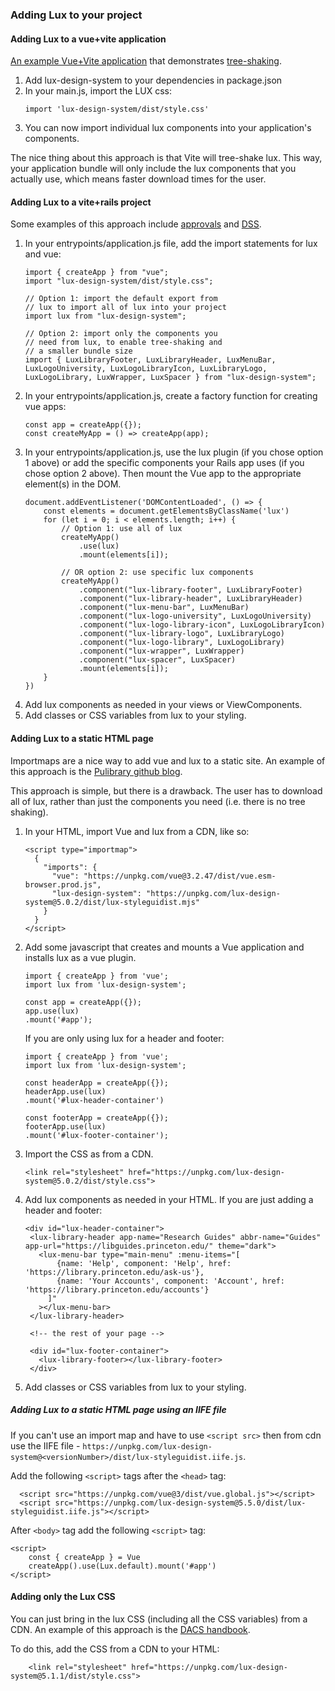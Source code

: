 ### Adding Lux to your project

#### Adding Lux to a vue+vite application

[An example Vue+Vite application](https://github.com/pulibrary/vue-app-with-lux)
that demonstrates [tree-shaking](https://developer.mozilla.org/en-US/docs/Glossary/Tree_shaking).

1. Add lux-design-system to your dependencies in package.json
1. In your main.js, import the LUX css:
    ```
    import 'lux-design-system/dist/style.css'
    ```
1. You can now import individual lux components into
your application's components.

The nice thing about this approach is that Vite will
tree-shake lux.  This way, your application bundle
will only include the lux components that you 
actually use, which means faster download times for the user.

#### Adding Lux to a vite+rails project

Some examples of this approach include [approvals](https://github.com/pulibrary/approvals) and
[DSS](https://github.com/pulibrary/DSS).

1. In your entrypoints/application.js file, add the import statements for lux and vue:
   ```
   import { createApp } from "vue";
   import "lux-design-system/dist/style.css";

   // Option 1: import the default export from
   // lux to import all of lux into your project
   import lux from "lux-design-system";

   // Option 2: import only the components you
   // need from lux, to enable tree-shaking and
   // a smaller bundle size
   import { LuxLibraryFooter, LuxLibraryHeader, LuxMenuBar, LuxLogoUniversity, LuxLogoLibraryIcon, LuxLibraryLogo, LuxLogoLibrary, LuxWrapper, LuxSpacer } from "lux-design-system";
   ```
1. In your entrypoints/application.js, create a factory function
for creating vue apps:
    ```
    const app = createApp({});
    const createMyApp = () => createApp(app);
    ```
1. In your entrypoints/application.js, use the lux plugin (if you chose option 1 above) or add the specific components your
Rails app uses (if you chose option 2 above).  Then mount the
Vue app to the appropriate element(s) in the DOM.
    ```
    document.addEventListener('DOMContentLoaded', () => {
        const elements = document.getElementsByClassName('lux')
        for (let i = 0; i < elements.length; i++) {
            // Option 1: use all of lux
            createMyApp()
                .use(lux)
                .mount(elements[i]);

            // OR option 2: use specific lux components
            createMyApp()
                .component("lux-library-footer", LuxLibraryFooter)
                .component("lux-library-header", LuxLibraryHeader)
                .component("lux-menu-bar", LuxMenuBar)
                .component("lux-logo-university", LuxLogoUniversity)
                .component("lux-logo-library-icon", LuxLogoLibraryIcon)
                .component("lux-library-logo", LuxLibraryLogo)
                .component("lux-logo-library", LuxLogoLibrary)
                .component("lux-wrapper", LuxWrapper)
                .component("lux-spacer", LuxSpacer)
                .mount(elements[i]);
        }
    })
    ```
1. Add lux components as needed in your views or ViewComponents.
1. Add classes or CSS variables from lux to your styling.


#### Adding Lux to a static HTML page

Importmaps are a nice way to add vue and
lux to a static site.  An example of this
approach is the [Pulibrary github blog](https://github.com/pulibrary/pulibrary.github.io).

This approach is simple, but there is a drawback.
The user has to download all of lux, rather than
just the components you need (i.e. there is no
tree shaking).

1. In your HTML, import Vue and lux from a
CDN, like so:
    ```
    <script type="importmap">
      {
        "imports": {
          "vue": "https://unpkg.com/vue@3.2.47/dist/vue.esm-browser.prod.js",
          "lux-design-system": "https://unpkg.com/lux-design-system@5.0.2/dist/lux-styleguidist.mjs"
        }
      }
    </script>
    ```
1. Add some javascript that creates and mounts a
Vue application and installs lux as a vue plugin.
    ```
    import { createApp } from 'vue';
    import lux from 'lux-design-system';

    const app = createApp({});
    app.use(lux)
    .mount('#app');
    ```
    If you are only using lux for a header and footer:
    ```
    import { createApp } from 'vue';
    import lux from 'lux-design-system';

    const headerApp = createApp({});
    headerApp.use(lux)
    .mount('#lux-header-container')

    const footerApp = createApp({});
    footerApp.use(lux)
    .mount('#lux-footer-container');
    ```

1. Import the CSS as from a CDN.
    ```
    <link rel="stylesheet" href="https://unpkg.com/lux-design-system@5.0.2/dist/style.css">
    ```
1. Add lux components as needed in your HTML.  If you are just adding a
   header and footer:
   ```
   <div id="lux-header-container">
    <lux-library-header app-name="Research Guides" abbr-name="Guides" app-url="https://libguides.princeton.edu/" theme="dark">
      <lux-menu-bar type="main-menu" :menu-items="[
          {name: 'Help', component: 'Help', href: 'https://library.princeton.edu/ask-us'},
          {name: 'Your Accounts', component: 'Account', href: 'https://library.princeton.edu/accounts'}
        ]"
      ></lux-menu-bar>
    </lux-library-header>

    <!-- the rest of your page -->

    <div id="lux-footer-container">
      <lux-library-footer></lux-library-footer>
    </div>
   ```
1. Add classes or CSS variables from lux to your styling.

##### Adding Lux to a static HTML page using an IIFE file
If you can't use an import map and have to use `<script src>` then from cdn use the IIFE file - `https://unpkg.com/lux-design-system@<versionNumber>/dist/lux-styleguidist.iife.js`.

Add the following `<script>` tags after the `<head>` tag:
```
  <script src="https://unpkg.com/vue@3/dist/vue.global.js"></script>
  <script src="https://unpkg.com/lux-design-system@5.5.0/dist/lux-styleguidist.iife.js"></script>
```
After `<body>` tag add the following `<script>` tag:
```
<script>
    const { createApp } = Vue
    createApp().use(Lux.default).mount('#app')
</script>
```

#### Adding only the Lux CSS

You can just bring in the lux CSS (including all the CSS variables) from a CDN.
An example of this approach is the [DACS handbook](https://github.com/pulibrary/dacs_handbook).

To do this, add the CSS from a CDN to your HTML:

```
    <link rel="stylesheet" href="https://unpkg.com/lux-design-system@5.1.1/dist/style.css">
```
